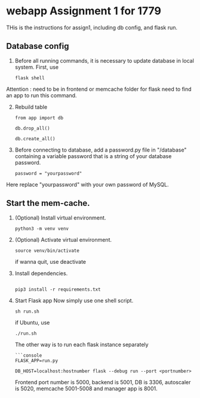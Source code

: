 # webapp Assignment 1 for 1779
THis is the instructions for assign1, including db config, and flask run.

## Database config
1. Before all running commands, it is necessary to update database in local system. First, use
    ```console
    flask shell
    ```
Attention : need to be in frontend or memcache folder for flask need to find an app to run this command.

2. Rebuild table

    ```console
    from app import db
    ```
    ```console
    db.drop_all()
    ```
    ```console
    db.create_all()
    ```
    
3. Before connecting to database, add a password.py file in "/database" containing a variable password that is a string of your database password.

    ```console
    password = "yourpassword"
    ```
Here replace "yourpassword" with your own password of MySQL.

## Start the mem-cache.
1. (Optional) Install virtual environment.

    ```console
    python3 -m venv venv
    ```

2. (Optional) Activate virtual environment.

    ```console
    source venv/bin/activate
    ```
    if wanna quit, use deactivate

3. Install dependencies.

    ```console

    pip3 install -r requirements.txt
    ```

4. Start Flask app
Now simply use one shell script.
    ```console
    sh run.sh
    ```
    if Ubuntu, use
    ```console
    ./run.sh
    ```
    The other way is to run each flask instance separately
    ```
    ```console
    FLASK_APP=run.py
    ```
    ```console
    DB_HOST=localhost:hostnumber flask --debug run --port <portnumber>
    ```
    Frontend port number is 5000, backend is 5001, DB is 3306, autoscaler is 5020, memcache 5001-5008 and manager app is 8001.

